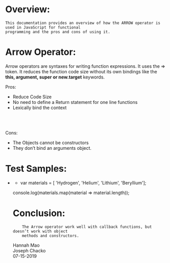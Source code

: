 
# Overview:

	This documentation provides an overview of how the ARROW operator is used in JavaScript for functional 
	programming and the pros and cons of using it. 

# Arrow Operator:
Arrow operators are syntaxes for writing function expressions. 
It uses the  => token.   It reduces the function code size without its own bindings like the 
**this, argument, super or new.target** keywords.

Pros:
- Reduce Code Size
- No need to define a Return statement for one line functions
- Lexically bind the context
<br>
<br />

Cons: 

- The Objects cannot be constructors
- They don’t bind an arguments object.

# Test Samples:

- <script> 
  		  setDoubleSize = (sz)=>size=2*sz; 
   		 setDoubleSize(35); 
   		 document.write(size);     
      
 </script> 	

- var materials = [ 'Hydrogen',  'Helium',  'Lithium', 'Beryllium'];

console.log(materials.map(material => material.length));

# Conclusion:

		The Arrow operator work well with callback functions, but doesn’t work with object
		methods and constructors. 

Hannah Mao 
<br />
Joseph Chacko
<br />
07-15-2019
